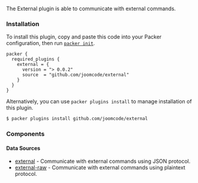 The External plugin is able to communicate with external commands.

### Installation

To install this plugin, copy and paste this code into your Packer configuration, then run [`packer init`](https://www.packer.io/docs/commands/init).

```hcl
packer {
  required_plugins {
    external = {
      version = "> 0.0.2"
      source  = "github.com/joomcode/external"
    }
  }
}
```

Alternatively, you can use `packer plugins install` to manage installation of this plugin.

```sh
$ packer plugins install github.com/joomcode/external
```

### Components

#### Data Sources
- [external](/packer/integrations/joomcode/external/latest/components/data-source/external) - Communicate with external commands
  using JSON protocol.
- [external-raw](/packer/integrations/joomcode/external/latest/components/data-source/raw) - Communicate with external commands
  using plaintext protocol.

